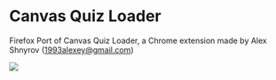 # Canvas Quiz Loader
Firefox Port of Canvas Quiz Loader, a Chrome extension made by Alex Shnyrov (1993alexey@gmail.com)


<a href="https://addons.mozilla.org/en-US/firefox/addon/canvas-quiz-loader/" target="_blank"><img src="https://blog.mozilla.org/addons/files/2015/11/get-the-addon.png"></a>
